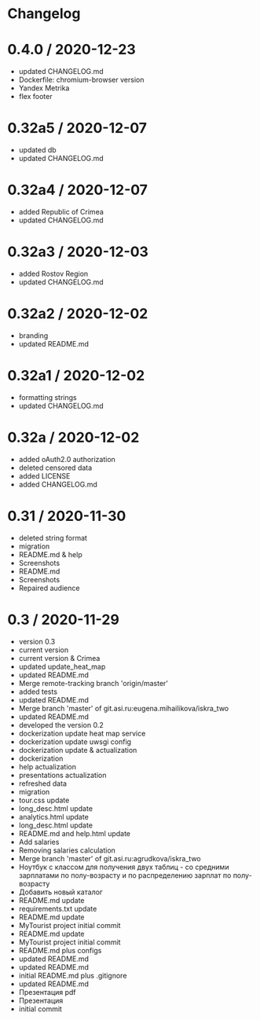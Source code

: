 Changelog
=========

0.4.0 / 2020-12-23
==================

  * updated CHANGELOG.md
  * Dockerfile: chromium-browser version
  * Yandex Metrika
  * flex footer

0.32a5 / 2020-12-07
==================

  * updated db
  * updated CHANGELOG.md

0.32a4 / 2020-12-07
===================

  * added Republic of Crimea
  * updated CHANGELOG.md

0.32a3 / 2020-12-03
===================

  * added Rostov Region
  * updated CHANGELOG.md

0.32a2 / 2020-12-02
===================

  * branding
  * updated README.md

0.32a1 / 2020-12-02
===================

  * formatting strings
  * updated CHANGELOG.md

0.32a / 2020-12-02
==================

  * added oAuth2.0 authorization
  * deleted censored data
  * added LICENSE
  * added CHANGELOG.md

0.31 / 2020-11-30
=================

  * deleted string format
  * migration
  * README.md & help
  * Screenshots
  * README.md
  * Screenshots
  * Repaired audience

0.3 / 2020-11-29
================

  * version 0.3
  * current version
  * current version & Crimea
  * updated update_heat_map
  * updated README.md
  * Merge remote-tracking branch 'origin/master'
  * added tests
  * updated README.md
  * Merge branch 'master' of git.asi.ru:eugena.mihailikova/iskra_two
  * updated README.md
  * developed the version 0.2
  * dockerization update heat map service
  * dockerization update uwsgi config
  * dockerization update & actualization
  * dockerization
  * help actualization
  * presentations actualization
  * refreshed data
  * migration
  * tour.css update
  * long_desc.html update
  * analytics.html update
  * long_desc.html update
  * README.md and help.html update
  * Add salaries
  * Removing salaries calculation
  * Merge branch 'master' of git.asi.ru:agrudkova/iskra_two
  * Ноутбук с классом для получения двух таблиц - со средними зарплатами по полу-возрасту и по распределению зарплат по полу-возрасту
  * Добавить новый каталог
  * README.md update
  * requirements.txt update
  * README.md update
  * MyTourist project initial commit
  * README.md update
  * MyTourist project initial commit
  * README.md plus configs
  * updated README.md
  * updated README.md
  * initial README.md plus .gitignore
  * updated README.md
  * Презентация pdf
  * Презентация
  * initial commit
